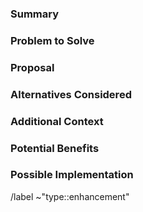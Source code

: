 ### Summary

<!-- Summarize the enhancement briefly. -->

### Problem to Solve

<!-- Describe the problem that this enhancement will solve. Why is this important? -->

### Proposal

<!-- Provide a detailed description of how this enhancement should work. Include user stories or use cases if possible. -->

### Alternatives Considered

<!-- Describe any alternative solutions or features you've considered. Why weren't they chosen? -->

### Additional Context

<!-- Add any other context or screenshots about the feature request here. -->

### Potential Benefits

<!-- Explain how this enhancement can benefit users and why it should be implemented. -->

### Possible Implementation

<!-- If you have an idea of how to implement the enhancement, note it here. -->

/label ~"type::enhancement"
